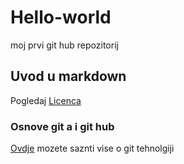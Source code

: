 # Hello-world
moj prvi git hub repozitorij
## Uvod u markdown
Pogledaj [Licenca](LICENSE)
### Osnove git a i git hub
[Ovdje](https://merlin.srce.hr) mozete saznti vise o git tehnolgiji
